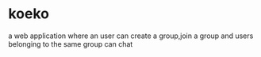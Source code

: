 # koeko
a web application where an user can create a group,join a group and users belonging to the same group can chat

